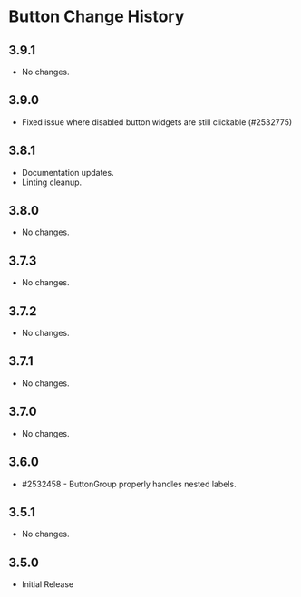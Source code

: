 Button Change History
====================

3.9.1
-----

* No changes.

3.9.0
-----

 * Fixed issue where disabled button widgets are still clickable (#2532775)

3.8.1
-----

* Documentation updates.
* Linting cleanup.

3.8.0
-----

* No changes.

3.7.3
-----

* No changes.

3.7.2
-----

* No changes.

3.7.1
-----

* No changes.

3.7.0
-----

* No changes.

3.6.0
-----
  * #2532458 - ButtonGroup properly handles nested labels.

3.5.1
-----

  * No changes.

3.5.0
-----

  * Initial Release
